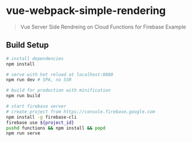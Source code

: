 # vue-webpack-simple-rendering

> Vue Server Side Rendreing on Cloud Functions for Firebase Example

## Build Setup

``` bash
# install dependencies
npm install

# serve with hot reload at localhost:8080
npm run dev # SPA, no SSR

# build for production with minification
npm run build

# start firebase server
# create project from https://console.firebase.google.com
npm install -g firebase-cli
firebase use ${project_id}
pushd functions && npm install && popd
npm run serve
```